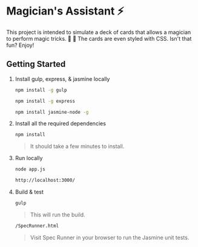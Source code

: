 # Magician's Assistant :zap:
This project is intended to simulate a deck of cards that allows a magician to perform
magic tricks. :tophat: :rabbit: The cards are even styled with CSS. Isn't that fun? Enjoy!

## Getting Started

1. Install gulp, express, & jasmine locally
   ```sh
   npm install -g gulp
   ```
      ```sh
   npm install -g express
   ```
    ```sh
   npm install jasmine-node -g
   ```

2. Install all the required dependencies
   ```sh
   npm install
   ```
   >It should take a few minutes to install.

3. Run locally
    ```sh
    node app.js
    ```
    ```sh
    http://localhost:3000/
    ```

4. Build & test
    ```sh
    gulp 
    ```
    >This will run the build.
    
    ```sh
    /SpecRunner.html
    ```
    >Visit Spec Runner in your browser to run the Jasmine unit tests.